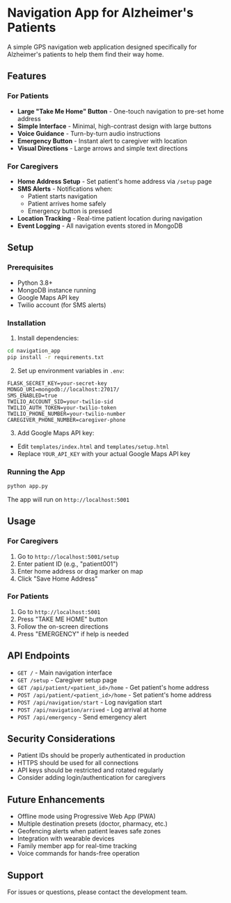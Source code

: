 # Navigation App for Alzheimer's Patients

A simple GPS navigation web application designed specifically for Alzheimer's patients to help them find their way home.

## Features

### For Patients
- **Large "Take Me Home" Button** - One-touch navigation to pre-set home address
- **Simple Interface** - Minimal, high-contrast design with large buttons
- **Voice Guidance** - Turn-by-turn audio instructions
- **Emergency Button** - Instant alert to caregiver with location
- **Visual Directions** - Large arrows and simple text directions

### For Caregivers
- **Home Address Setup** - Set patient's home address via `/setup` page
- **SMS Alerts** - Notifications when:
  - Patient starts navigation
  - Patient arrives home safely
  - Emergency button is pressed
- **Location Tracking** - Real-time patient location during navigation
- **Event Logging** - All navigation events stored in MongoDB

## Setup

### Prerequisites
- Python 3.8+
- MongoDB instance running
- Google Maps API key
- Twilio account (for SMS alerts)

### Installation

1. Install dependencies:
```bash
cd navigation_app
pip install -r requirements.txt
```

2. Set up environment variables in `.env`:
```
FLASK_SECRET_KEY=your-secret-key
MONGO_URI=mongodb://localhost:27017/
SMS_ENABLED=true
TWILIO_ACCOUNT_SID=your-twilio-sid
TWILIO_AUTH_TOKEN=your-twilio-token
TWILIO_PHONE_NUMBER=your-twilio-number
CAREGIVER_PHONE_NUMBER=caregiver-phone
```

3. Add Google Maps API key:
- Edit `templates/index.html` and `templates/setup.html`
- Replace `YOUR_API_KEY` with your actual Google Maps API key

### Running the App

```bash
python app.py
```

The app will run on `http://localhost:5001`

## Usage

### For Caregivers
1. Go to `http://localhost:5001/setup`
2. Enter patient ID (e.g., "patient001")
3. Enter home address or drag marker on map
4. Click "Save Home Address"

### For Patients
1. Go to `http://localhost:5001`
2. Press "TAKE ME HOME" button
3. Follow the on-screen directions
4. Press "EMERGENCY" if help is needed

## API Endpoints

- `GET /` - Main navigation interface
- `GET /setup` - Caregiver setup page
- `GET /api/patient/<patient_id>/home` - Get patient's home address
- `POST /api/patient/<patient_id>/home` - Set patient's home address
- `POST /api/navigation/start` - Log navigation start
- `POST /api/navigation/arrived` - Log arrival at home
- `POST /api/emergency` - Send emergency alert

## Security Considerations

- Patient IDs should be properly authenticated in production
- HTTPS should be used for all connections
- API keys should be restricted and rotated regularly
- Consider adding login/authentication for caregivers

## Future Enhancements

- Offline mode using Progressive Web App (PWA)
- Multiple destination presets (doctor, pharmacy, etc.)
- Geofencing alerts when patient leaves safe zones
- Integration with wearable devices
- Family member app for real-time tracking
- Voice commands for hands-free operation

## Support

For issues or questions, please contact the development team.
